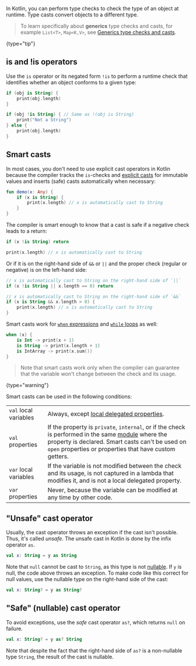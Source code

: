 [//]: # (title: Type checks and casts)

In Kotlin, you can perform type checks to check the type of an object at runtime. Type casts convert objects to a 
different type.

> To learn specifically about **generics** type checks and casts, for example `List<T>`, `Map<K,V>`, see [Generics type checks and casts](generics.md#generics-type-checks-and-casts).
>
{type="tip"}

## is and !is operators

Use the `is` operator or its negated form `!is` to perform a runtime check that identifies whether an object conforms to a given type:

```kotlin
if (obj is String) {
    print(obj.length)
}

if (obj !is String) { // Same as !(obj is String)
    print("Not a String")
} else {
    print(obj.length)
}
```

## Smart casts

In most cases, you don't need to use explicit cast operators in Kotlin because the compiler tracks the
`is`-checks and [explicit casts](#unsafe-cast-operator) for immutable values and inserts (safe) casts automatically when necessary:

```kotlin
fun demo(x: Any) {
    if (x is String) {
        print(x.length) // x is automatically cast to String
    }
}
```

The compiler is smart enough to know that a cast is safe if a negative check leads to a return:

```kotlin
if (x !is String) return

print(x.length) // x is automatically cast to String
```

Or if it is on the right-hand side of `&&` or `||` and the proper check (regular or negative) is on the left-hand side:

```kotlin
// x is automatically cast to String on the right-hand side of `||`
if (x !is String || x.length == 0) return

// x is automatically cast to String on the right-hand side of `&&`
if (x is String && x.length > 0) {
    print(x.length) // x is automatically cast to String
}
```

Smart casts work for [`when` expressions](control-flow.md#when-expression)
and [`while` loops](control-flow.md#while-loops) as well:

```kotlin
when (x) {
    is Int -> print(x + 1)
    is String -> print(x.length + 1)
    is IntArray -> print(x.sum())
}
```

> Note that smart casts work only when the compiler can guarantee that the variable won't change between the check and its usage.
>
{type="warning"}

Smart casts can be used in the following conditions:

<table header-style="none">
    <tr>
        <td>
            <code>val</code> local variables
        </td>
        <td>
            Always, except <a href="delegated-properties.md">local delegated properties</a>.
        </td>
    </tr>
    <tr>
        <td>
            <code>val</code> properties
        </td>
        <td>
            If the property is <code>private</code>, <code>internal</code>, or if the check is performed in the same <a href="visibility-modifiers.md#modules">module</a> where the property is declared. Smart casts can't be used on <code>open</code> properties or properties that have custom getters.
        </td>
    </tr>
    <tr>
        <td>
            <code>var</code> local variables
        </td>
        <td>
            If the variable is not modified between the check and its usage, is not captured in a lambda that modifies it, and is not a local delegated property.
        </td>
    </tr>
    <tr>
        <td>
            <code>var</code> properties
        </td>
        <td>
            Never, because the variable can be modified at any time by other code.
        </td>
    </tr>
</table>

## "Unsafe" cast operator

Usually, the cast operator throws an exception if the cast isn't possible. Thus, it's called _unsafe_.
The unsafe cast in Kotlin is done by the infix operator `as`.

```kotlin
val x: String = y as String
```

Note that `null` cannot be cast to `String`, as this type is not [nullable](null-safety.md).
If `y` is null, the code above throws an exception.
To make code like this correct for null values, use the nullable type on the right-hand side of the cast:

```kotlin
val x: String? = y as String?
```

## "Safe" (nullable) cast operator

To avoid exceptions, use the *safe* cast operator `as?`, which returns `null` on failure.

```kotlin
val x: String? = y as? String
```

Note that despite the fact that the right-hand side of `as?` is a non-nullable type `String`, the result of the cast is nullable.
